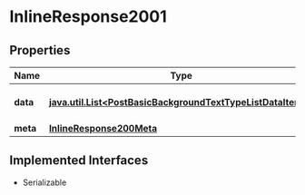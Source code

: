 

# InlineResponse2001


## Properties

Name | Type | Description | Notes
------------ | ------------- | ------------- | -------------
**data** | [**java.util.List&lt;PostBasicBackgroundTextTypeListDataItems&gt;**](PostBasicBackgroundTextTypeListDataItems.md) | List of background text types. |  [optional]
**meta** | [**InlineResponse200Meta**](InlineResponse200Meta.md) |  |  [optional]


## Implemented Interfaces

* Serializable


